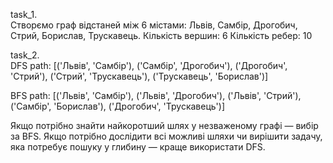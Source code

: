 task_1.\
Створємо граф відстаней між 6 містами: Львів, Самбір, Дрогобич, Стрий, Борислав, Трускавець.
Кількість вершин: 6
Кількість ребер: 10

task_2.\
DFS path: [('Львів', 'Самбір'), ('Самбір', 'Дрогобич'), ('Дрогобич', 'Стрий'), ('Стрий', 'Трускавець'), ('Трускавець', 'Борислав')]

BFS path: [('Львів', 'Самбір'), ('Львів', 'Дрогобич'), ('Львів', 'Стрий'), ('Самбір', 'Борислав'), ('Дрогобич', 'Трускавець')]

Якщо потрібно знайти найкоротший шлях у незваженому графі — вибір за BFS.
Якщо потрібно дослідити всі можливі шляхи чи вирішити задачу, яка потребує пошуку у глибину — краще використати DFS.

